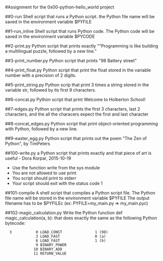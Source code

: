 #Assignment for the 0x00-python-hello_world project

##0-run
Shell script that runs a Python script.
the Python file name will be saved in the environment variable $PYFILE

##1-run_inline
Shell script that runs Python code.
The Python code will be saved in the environment variable $PYCODE

##2-print.py
Python script that prints exactly "\"Programming is like building a multilingual puzzle, followed by a new line."

##3-print_number.py
Python script that prints "98 Battery street"

##4-print_float.py
Python script that print the float stored in the variable number with a precision of 2 digits.

##5-print_string.py
Python scrip that print 3 times a string stored in the variable str, followed by its first 9 characters.

##6-concat.py
Python script that print Welcome to Holberton School!

##7-edges.py
Python script that prints the first 3 characters, last 2 characters, and the all the characers expect the first and last character

##8-concat_edges.py
Python script that print object-oriented programming with Python, followed by a new line.

##9-easter_egg.py
Python script that prints out the poem "The Zen of Python", by TimPeters

##100-write.py
 a Python script that prints exactly and that piece of art is useful - Dora Korpar, 2015-10-19
+ Use the function write from the sys module
+ You are not allowed to use print
+ You script should print to stderr
+ Your script should exit with the status code 1

##101-compile
A shell script that compiles a Python script file.
The Python file name will be stored in the environment variable $PYFILE
The output filename has to be $PYFILEc (ex: PYFILE=my_main.py => my_main.pyc)

##102-magic_calculation.py
Write the Python function def magic_calculation(a, b): that does exactly the same as the following Python bytecode:
```
  3           0 LOAD_CONST               1 (98)
              3 LOAD_FAST                0 (a)
              6 LOAD_FAST                1 (b)
              9 BINARY_POWER
             10 BINARY_ADD
             11 RETURN_VALUE
```
